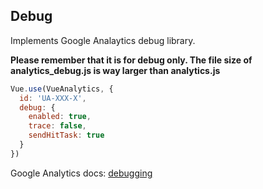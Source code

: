 ## Debug

Implements Google Analaytics debug library.

**Please remember that it is for debug only. The file size of analytics\_debug.js is way larger than analytics.js**

```js
Vue.use(VueAnalytics, {
  id: 'UA-XXX-X',
  debug: {
    enabled: true,
    trace: false,
    sendHitTask: true
  }
})
```

Google Analytics docs: [debugging](https://developers.google.com/analytics/devguides/collection/analyticsjs/debugging)
